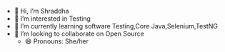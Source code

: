 - 👋 Hi, I’m Shraddha
- 👀 I’m interested in Testing
- 🌱 I’m currently learning software Testing,Core Java,Selenium,TestNG
- 💞️ I’m looking to collaborate on Open Source
  - 😄 Pronouns: She/her
  

<!---
ShraddhaJadhav160/ShraddhaJadhav160 is a ✨ special ✨ repository because its `README.md` (this file) appears on your GitHub profile.
You can click the Preview link to take a look at your changes.
--->
